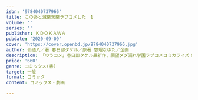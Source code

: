 ```yaml
---
isbn: '9784040737966'
title: このあと滅茶苦茶ラブコメした　1
volume: ''
series: ''
publisher: ＫＤＯＫＡＷＡ
pubdate: '2020-09-09'
cover: 'https://cover.openbd.jp/9784040737966.jpg'
author: 仙道八／著 春日部タケル／原著 悠理なゆた／企画
description: 「のうコメ」春日部タケル最新作、願望ダダ漏れ学園ラブコメコミカライズ！
price: '660'
genre: コミックス(書)
target: 一般
format: コミック
content: コミックス・劇画

---
```

